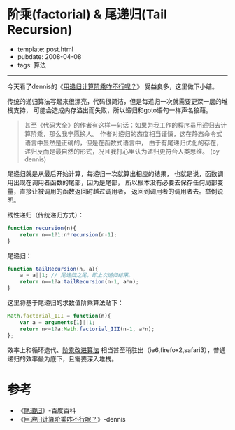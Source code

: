 
# 阶乘(factorial) & 尾递归(Tail Recursion)

- template: post.html
- pubdate: 2008-04-08
- tags: 算法

----

今天看了dennis的《[用递归计算阶乘咋不行呢？](http://www.blogjava.net/killme2008/archive/2008/03/18/187071.html)》
受益良多，这里做下小结。

传统的递归算法写起来很漂亮，代码很简洁，但是每递归一次就需要更深一层的堆栈支持，
可能会造成内存溢出而失败，所以递归和goto语句一样声名狼藉。

> 甚至《代码大全》的作者有这样一句话：如果为我工作的程序员用递归去计算阶乘，那么我宁愿换人。
> 作者对递归的态度相当谨慎，这在静态命令式语言中显然是正确的，但是在函数式语言中，
> 由于有尾递归优化的存在，递归反而是最自然的形式，况且我打心里认为递归更符合人类思维。
> (by dennis)


尾递归就是从最后开始计算，每递归一次就算出相应的结果，
也就是说，函数调用出现在调用者函数的尾部，因为是尾部，
所以根本没有必要去保存任何局部变量，直接让被调用的函数返回时越过调用者，
返回到调用者的调用者去。举例说明。

线性递归（传统递归方式）：

```javascript
function recursion(n){
    return n==1?1:n*recursion(n-1);
}
```

尾递归：

```javascript
function tailRecursion(n, a){
    a = a||1; // 尾递归之尾，即上次递归结果。
    return n==1?a:tailRecursion(n-1, a*n);
}
```

这里将基于尾递归的求数值阶乘算法贴下：

```javascript
Math.factorial_III = function(n){
    var a = arguments[1]||1;
    return n<=1?a:Math.factorial_III(n-1, a*n);
};
```

效率上和循环迭代、[阶乘改进算法](http://blog.xianyun.org/2007/12/26/improved-factorial/)
相当甚至稍胜出（ie6,firefox2,safari3），普通递归的效率最为底下，且需要深入堆栈。

# 参考

* 《[尾递归](http://baike.baidu.com/view/1439396.htm)》-百度百科
* 《[用递归计算阶乘咋不行呢？](http://www.blogjava.net/killme2008/archive/2008/03/18/187071.html)》-dennis
